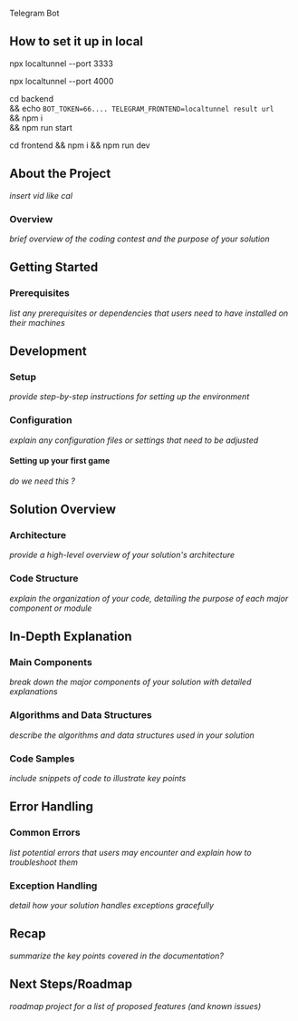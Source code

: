 Telegram Bot

## How to set it up in local

npx localtunnel --port 3333

npx localtunnel --port 4000


cd backend \
 && echo `BOT_TOKEN=66....
TELEGRAM_FRONTEND=localtunnel result url`\
 &&  npm i \
 && npm run start

cd frontend && npm i && npm run dev



<!-- ABOUT THE PROJECT -->

## About the Project
_insert vid like cal_

### Overview
_brief overview of the coding contest and the purpose of your solution_

<!-- GETTING STARTED -->

## Getting Started

### Prerequisites
_list any prerequisites or dependencies that users need to have installed on their machines_

## Development

### Setup 
_provide step-by-step instructions for setting up the environment_

### Configuration
_explain any configuration files or settings that need to be adjusted_

#### Setting up your first game
_do we need this ?_

## Solution Overview

### Architecture
_provide a high-level overview of your solution's architecture_

### Code Structure
_explain the organization of your code, detailing the purpose of each major component or module_

## In-Depth Explanation

### Main Components
_break down the major components of your solution with detailed explanations_

### Algorithms and Data Structures
_describe the algorithms and data structures used in your solution_

### Code Samples
_include snippets of code to illustrate key points_

## Error Handling

### Common Errors
_list potential errors that users may encounter and explain how to troubleshoot them_

### Exception Handling
_detail how your solution handles exceptions gracefully_

## Recap
_summarize the key points covered in the documentation?_

## Next Steps/Roadmap
_roadmap project for a list of proposed features (and known issues)_




